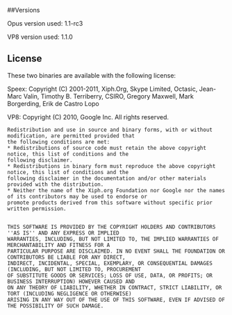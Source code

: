 ##Versions

Opus version used: 1.1-rc3

VP8 version used: 1.1.0

## License

These two binaries are available with the following license:

Speex: Copyright (C) 2001-2011, Xiph.Org, Skype Limited, Octasic,
                                Jean-Marc Valin, Timothy B. Terriberry,
                                CSIRO, Gregory Maxwell, Mark Borgerding,
                                Erik de Castro Lopo

VP8: Copyright (C) 2010, Google Inc. All rights reserved.

    Redistribution and use in source and binary forms, with or without modification, are permitted provided that
    the following conditions are met:
    * Redistributions of source code must retain the above copyright notice, this list of conditions and the
    following disclaimer.
    * Redistributions in binary form must reproduce the above copyright notice, this list of conditions and the
    following disclaimer in the documentation and/or other materials provided with the distribution.
    * Neither the name of the Xiph.org Foundation nor Google nor the names of its contributors may be used to endorse or 
    promote products derived from this software without specific prior written permission.
    
    
    THIS SOFTWARE IS PROVIDED BY THE COPYRIGHT HOLDERS AND CONTRIBUTORS ''AS IS'' AND ANY EXPRESS OR IMPLIED
    WARRANTIES, INCLUDING, BUT NOT LIMITED TO, THE IMPLIED WARRANTIES OF MERCHANTABILITY AND FITNESS FOR A 
    PARTICULAR PURPOSE ARE DISCLAIMED. IN NO EVENT SHALL THE FOUNDATION OR CONTRIBUTORS BE LIABLE FOR ANY DIRECT,
    INDIRECT, INCIDENTAL, SPECIAL, EXEMPLARY, OR CONSEQUENTIAL DAMAGES (INCLUDING, BUT NOT LIMITED TO, PROCUREMENT 
    OF SUBSTITUTE GOODS OR SERVICES; LOSS OF USE, DATA, OR PROFITS; OR BUSINESS INTERRUPTION) HOWEVER CAUSED AND 
    ON ANY THEORY OF LIABILITY, WHETHER IN CONTRACT, STRICT LIABILITY, OR TORT (INCLUDING NEGLIGENCE OR OTHERWISE)
    ARISING IN ANY WAY OUT OF THE USE OF THIS SOFTWARE, EVEN IF ADVISED OF THE POSSIBILITY OF SUCH DAMAGE.
